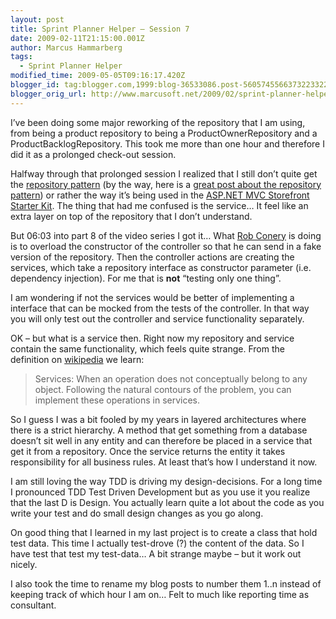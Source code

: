 ```yaml
---
layout: post
title: Sprint Planner Helper – Session 7
date: 2009-02-11T21:15:00.001Z
author: Marcus Hammarberg
tags:
  - Sprint Planner Helper
modified_time: 2009-05-05T09:16:17.420Z
blogger_id: tag:blogger.com,1999:blog-36533086.post-5605745566373223322
blogger_orig_url: http://www.marcusoft.net/2009/02/sprint-planner-helper-part-8.html
---
```


I’ve been doing some major reworking of the repository that I am using,
from being a product repository to being a ProductOwnerRepository and a
ProductBacklogRepository. This took me more than one hour and therefore
I did it as a prolonged check-out session.

Halfway through that prolonged session I realized that I still don’t
quite get the
<a href="http://martinfowler.com/eaaCatalog/repository.html"
target="_blank">repository pattern</a> (by the way, here is a [great
post about the repository
pattern](http://blogs.hibernatingrhinos.com/nhibernate/archive/2008/10/08/the-repository-pattern.aspx))
or rather the way it’s being used in the
<a href="http://www.asp.net/learn/mvc-videos/#MVCStorefrontStarterKit"
target="_blank">ASP.NET MVC Storefront Starter Kit</a>. The thing that
had me confused is the service… It feel like an extra layer on top of
the repository that I don’t understand.

But 06:03 into part 8 of the video series I got it… What [Rob
Conery](http://blog.wekeroad.com/) is doing is to overload the
constructor of the controller so that he can send in a fake version of
the repository. Then the controller actions are creating the services,
which take a repository interface as constructor parameter (i.e.
dependency injection). For me that is **not** “testing only one thing”.

I am wondering if not the services would be better of implementing a
interface that can be mocked from the tests of the controller. In that
way you will only test out the controller and service functionality
separately.

OK – but what is a service then. Right now my repository and service
contain the same functionality, which feels quite strange. From the
definition on
[wikipedia](http://en.wikipedia.org/wiki/Domain-driven_design) we learn:

> Services: When an operation does not conceptually belong to any
> object. Following the natural contours of the problem, you can
> implement these operations in services.

So I guess I was a bit fooled by my years in layered architectures where
there is a strict hierarchy. A method that get something from a database
doesn’t sit well in any entity and can therefore be placed in a service
that get it from a repository. Once the service returns the entity it
takes responsibility for all business rules. At least that’s how I
understand it now.

I am still loving the way TDD is driving my design-decisions. For a long
time I pronounced TDD Test Driven Development but as you use it you
realize that the last D is Design. You actually learn quite a lot about
the code as you write your test and do small design changes as you go
along.

On good thing that I learned in my last project is to create a class
that hold test data. This time I actually test-drove (?) the content of
the data. So I have test that test my test-data… A bit strange maybe –
but it work out nicely.

I also took the time to rename my blog posts to number them 1..n instead
of keeping track of which hour I am on… Felt to much like reporting time
as consultant.
